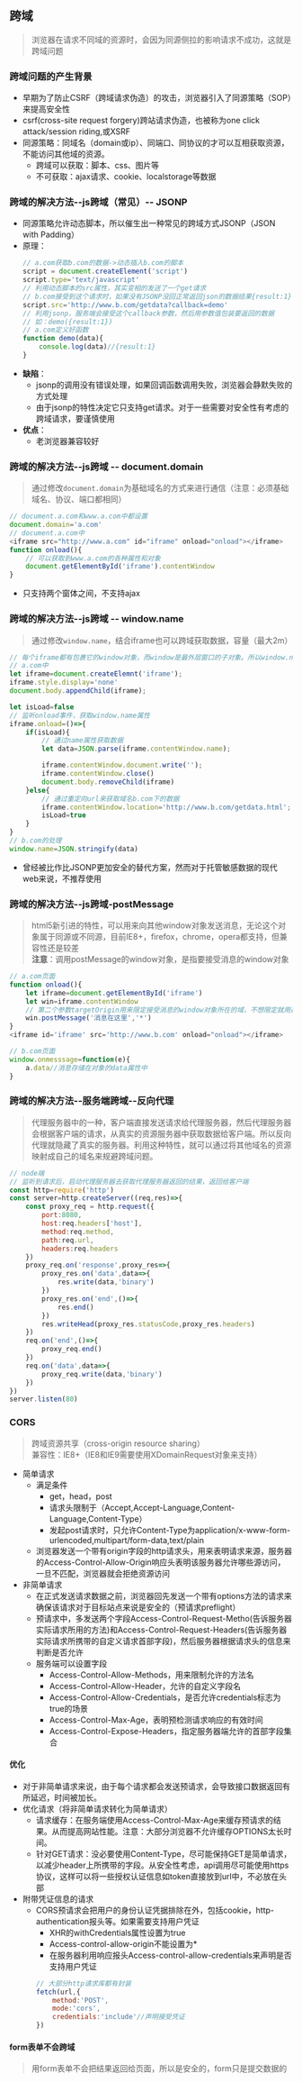 ## 跨域
> 浏览器在请求不同域的资源时，会因为同源侧拉的影响请求不成功，这就是跨域问题

### 跨域问题的产生背景
- 早期为了防止CSRF（跨域请求伪造）的攻击，浏览器引入了同源策略（SOP）来提高安全性
- csrf(cross-site request forgery)跨站请求伪造，也被称为one click attack/session riding,或XSRF
- 同源策略：同域名（domain或ip）、同端口、同协议的才可以互相获取资源，不能访问其他域的资源。
  - 跨域可以获取：脚本、css、图片等
  - 不可获取：ajax请求、cookie、localstorage等数据


### 跨域的解决方法--js跨域（常见）-- JSONP
- 同源策略允许动态脚本，所以催生出一种常见的跨域方式JSONP（JSON with Padding）
- 原理：
   ```javascript
   // a.com获取b.com的数据->动态插入b.com的脚本
   script = document.createElement('script')
   script.type='text/javascript'
   // 利用动态脚本的src属性，其实变相的发送了一个get请求
   // b.com接受到这个请求时，如果没有JSONP没回正常返回json的数据结果{result:1}
   script.src='http://www.b.com/getdata?callback=demo'
   // 利用jsonp，服务端会接受这个callback参数，然后用参数值包装要返回的数据
   // 如：demo({result:1})
   // a.com定义好函数
   function demo(data){
       console.log(data)//{result:1}
   }
   
   ```
- **缺陷**：
  - jsonp的调用没有错误处理，如果回调函数调用失败，浏览器会静默失败的方式处理
  - 由于jsonp的特性决定它只支持get请求。对于一些需要对安全性有考虑的跨域请求，要谨慎使用
- **优点**：
  - 老浏览器兼容较好

### 跨域的解决方法--js跨域 -- document.domain
> 通过修改`document.domain`为基础域名的方式来进行通信（注意：必须基础域名、协议、端口都相同）
```javascript
// document.a.com和www.a.com中都设置
document.domain='a.com'
// document.a.com中
<iframe src="http://www.a.com" id="iframe" onload="onload"></iframe>
function onload(){
    // 可以获取到www.a.com的各种属性和对象
    document.getElementById('iframe').contentWindow
}
```
- 只支持两个窗体之间，不支持ajax

### 跨域的解决方法--js跨域 -- window.name
> 通过修改`window.name`，结合iframe也可以跨域获取数据，容量（最大2m） 
 
```javascript
// 每个iframe都有包裹它的window对象，而window是最外层窗口的子对象。所以window.name可以被共享
// a.com中
let iframe=document.createElemnt('iframe');
iframe.style.display='none'
document.body.appendChild(iframe);

let isLoad=false
// 监听onload事件，获取window.name属性
iframe.onload=()=>{
    if(isLoad){
        // 通过name属性获取数据
        let data=JSON.parse(iframe.contentWindow.name);

        iframe.contentWindow.document.write('');
        iframe.contentWindow.close()
        document.body.removeChild(iframe)
    }else{
        // 通过重定向url来获取域名b.com下的数据
        iframe.contentWindow.location='http://www.b.com/getdata.html';
        isLoad=true
    }
}
// b.com的处理
window.name=JSON.stringify(data)
```
- 曾经被比作比JSONP更加安全的替代方案，然而对于托管敏感数据的现代web来说，不推荐使用

### 跨域的解决方法--js跨域-postMessage
> html5新引进的特性，可以用来向其他window对象发送消息，无论这个对象属于同源或不同源，目前IE8+，firefox，chrome，opera都支持，但兼容性还是较差  
> **注意**：调用postMessage的window对象，是指要接受消息的window对象
```javascript
// a.com页面
function onload(){
    let iframe=document.getElementById('iframe')
    let win=iframe.contentWindow
    // 第二个参数targetOrigin用来限定接受消息的window对象所在的域，不想限定就用通配符*
    win.postMessage('消息在这里','*')
}
<iframe id='iframe' src='http://www.b.com' onload="onload"></iframe>

// b.com页面
window.onmesssage=function(e){
    a.data//消息存储在对象的data属性中
}
```

### 跨域的解决方法--服务端跨域--反向代理
> 代理服务器中的一种，客户端直接发送请求给代理服务器，然后代理服务器会根据客户端的请求，从真实的资源服务器中获取数据给客户端。所以反向代理就隐藏了真实的服务器。利用这种特性，就可以通过将其他域名的资源映射成自己的域名来规避跨域问题。

```javascript
// node端
// 监听到请求后，启动代理服务器去获取代理服务器返回的结果，返回给客户端
const http=require('http')
const server=http.createServer((req,res)=>{
    const proxy_req = http.request({
        port:8080,
        host:req.headers['host'],
        method:req.method,
        path:req.url,
        headers:req.headers
    })
    proxy_req.on('response',proxy_res=>{
        proxy_res.on('data',data=>{
            res.write(data,'binary')
        })
        proxy_res.on('end',()=>{
            res.end()
        })
        res.writeHead(proxy_res.statusCode,proxy_res.headers)
    })
    req.on('end',()=>{
        proxy_req.end()
    })
    req.on('data',data=>{
        proxy_req.write(data,'binary')
    })
})
server.listen(80)
```

### CORS
> 跨域资源共享（cross-origin resource sharing）  
> 兼容性：IE8+（IE8和IE9需要使用XDomainRequest对象来支持）

- 简单请求
  - 满足条件
    - get，head，post
    - 请求头限制于（Accept,Accept-Language,Content-Language,Content-Type）
    - 发起post请求时，只允许Content-Type为application/x-www-form-urlencoded,multipart/form-data,text/plain
  - 浏览器发送一个带有origin字段的http请求头，用来表明请求来源，服务器的Access-Control-Allow-Origin响应头表明该服务器允许哪些源访问，一旦不匹配，浏览器就会拒绝资源访问
- 非简单请求
  - 在正式发送请求数据之前，浏览器回先发送一个带有options方法的请求来确保该请求对于目标站点来说是安全的（预请求preflight）
  - 预请求中，多发送两个字段Access-Control-Request-Metho(告诉服务器实际请求所用的方法)和Access-Control-Request-Headers(告诉服务器实际请求所携带的自定义请求首部字段)，然后服务器根据请求头的信息来判断是否允许
  - 服务端可以设置字段
    - Access-Control-Allow-Methods，用来限制允许的方法名
    - Access-Control-Allow-Header，允许的自定义字段名
    - Access-Control-Allow-Credentials，是否允许credentials标志为true的场景
    - Access-Control-Max-Age，表明预检测请求响应的有效时间
    - Access-Control-Expose-Headers，指定服务器端允许的首部字段集合

#### 优化
- 对于非简单请求来说，由于每个请求都会发送预请求，会导致接口数据返回有所延迟，时间被加长。
- 优化请求（将非简单请求转化为简单请求）
  - 请求缓存：在服务端使用Access-Control-Max-Age来缓存预请求的结果。从而提高网站性能。注意：大部分浏览器不允许缓存OPTIONS太长时间。
  - 针对GET请求：没必要使用Content-Type，尽可能保持GET是简单请求，以减少header上所携带的字段。从安全性考虑，api调用尽可能使用https协议，这样可以将一些授权认证信息如token直接放到url中，不必放在头部
- 附带凭证信息的请求
  - CORS预请求会把用户的身份认证凭据排除在外，包括cookie，http-authentication报头等。如果需要支持用户凭证
    - XHR的withCredentials属性设置为true
    - Access-control-allow-origin不能设置为*
    - 在服务器利用响应报头Access-control-allow-credentials来声明是否支持用户凭证
     ```javascript
     // 大部分http请求库都有封装
     fetch(url,{
         method:'POST',
         mode:'cors',
         credentials:'include'//声明接受凭证
     })
     ```


#### form表单不会跨域
> 用form表单不会把结果返回给页面，所以是安全的，form只是提交数据的